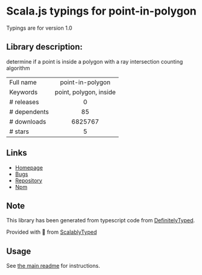 
# Scala.js typings for point-in-polygon

Typings are for version 1.0

## Library description:
determine if a point is inside a polygon with a ray intersection counting algorithm

|                    |                 |
| ------------------ | :-------------: |
| Full name          | point-in-polygon |
| Keywords           | point, polygon, inside |
| # releases         | 0 |
| # dependents       | 85 |
| # downloads        | 6825767 |
| # stars            | 5 |

## Links
- [Homepage](https://github.com/substack/point-in-polygon#readme)
- [Bugs](https://github.com/substack/point-in-polygon/issues)
- [Repository](https://github.com/substack/point-in-polygon)
- [Npm](https://www.npmjs.com/package/point-in-polygon)
    


## Note
This library has been generated from typescript code from [DefinitelyTyped](https://definitelytyped.org).

Provided with :purple_heart: from [ScalablyTyped](https://github.com/oyvindberg/ScalablyTyped)

## Usage
See [the main readme](../../readme.md) for instructions.


